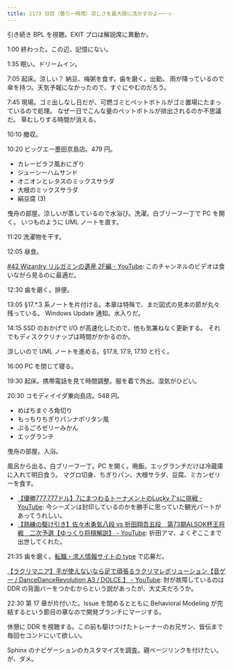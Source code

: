 ```yaml
---
title: 1173 日目（曇り一時雨）涼しさを最大限に活かすのよ───ッ
---
```


引き続き BPL を視聴。EXIT プロは解説席に異動か。

1:00 終わった。この辺、記憶にない。

1:35 眠い。ドリームイン。

7:05 起床。涼しい？ 納豆、梅粥を食す。歯を磨く。出勤。
雨が降っているので傘を持つ。天気予報になかったので、すぐにやむのだろう。

7:45 現場。ゴミ出しなし日だが、可燃ゴミとペットボトルがゴミ置場にたまっているので処理。
なぜ一日でこんな量のペットボトルが排出されるのか不思議だ。
草むしりする時間が消える。

10:10 撤収。

10:20 ビッグエー墨田京島店。479 円。

* カレーピラフ風おにぎり
* ジューシーハムサンド
* オニオンとレタスのミックスサラダ
* 大根のミックスサラダ
* 絹豆腐 (3)

曳舟の部屋。涼しいが蒸しているので水浴び。洗濯。白ブリーフ一丁で PC を開く。
いつものように UML ノートを直す。

11:20 洗濯物を干す。

12:05 昼食。

[#42 Wizardry リルガミンの遺産 2F編 - YouTube](https://www.youtube.com/watch?v=K_gJZgVHfRk):
このチャンネルのビデオは食いながら見るのに最適だ。

12:30 歯を磨く。排便。

13:05 §17.*.3 系ノートを片付ける。本章は特殊で、まだ図式の見本の節が丸々残っている。
Windows Update 通知。水入りだ。

14:15 SSD のおかげで I/O が高速化したので、他も気兼ねなく更新する。
それでもディスククリナップは時間がかかるのか。

涼しいので UML ノートを進める。§17.8, 17.9, 17.10 と行く。

16:00 PC を閉じて寝る。

19:30 起床。携帯電話を見て時間調整。服を着て外出。湿気がひどい。

20:30 コモディイイダ東向島店。548 円。

* めばちまぐろ角切り
* もっちりちぎりパンナポリタン風
* ぷるごろゼリーみかん
* エッグランチ

曳舟の部屋。入浴。

風呂から出る。白ブリーフ一丁。PC を開く。晩飯。エッグランチだけは冷蔵庫に入れて明日食う。
マグロ切身、ちぎりパン、大根サラダ、豆腐、ミカンゼリーを食す。

* [【優勝777,777ドル】7にまつわるトーナメントのLucky 7'sに挑戦 - YouTube](https://www.youtube.com/watch?v=-Loz1gdogHA):
  今シーズンは封印しているのかを勝手に思っていた観光パートがあってうれしい。
* [【熟練の駆け引き】佐々木勇気八段 vs 折田翔吾五段　第73期ALSOK杯王将戦　二次予選【ゆっくり将棋解説】 - YouTube](https://www.youtube.com/watch?v=oIH4RjQnFu8):
  折田アマ、よくぞここまで出世してくれた。

21:35 歯を磨く。[転職・求人情報サイトの type](https://type.jp/) で応募だ。

[【ラクリマニア】手が使えないなら足で頑張るラクリマレボリューション【音ゲー / DanceDanceRevolution A3 / DOLCE.】 - YouTube](https://www.youtube.com/watch?v=uyn_y0Db-iA):
肘が故障しているのは DDR の背面バーをつかむからという説があったが、大丈夫だろうか。

22:30 第 17 章が片付いた。Issue を閉めるとともに Behavioral Modeling が完結するという節目の章なので開発ブランチにマージする。

休憩に DDR を視聴する。この前も駆けつけたトレーナーのお兄サン、皆伝まで毎回セコンドにいて欲しい。

Sphinx のナビゲーションのカスタマイズを調査。親ページリンクを付けたい。
が、ダメ。

